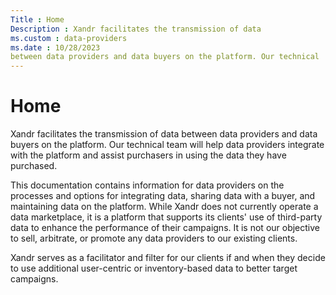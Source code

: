 ```yaml
---
Title : Home
Description : Xandr facilitates the transmission of data
ms.custom : data-providers
ms.date : 10/28/2023
between data providers and data buyers on the platform. Our technical
---
```



# Home



Xandr facilitates the transmission of data
between data providers and data buyers on the platform. Our technical
team will help data providers integrate with the platform and assist
purchasers in using the data they have purchased.

This documentation contains information for data providers on the
processes and options for integrating data, sharing data with a buyer,
and maintaining data on the platform. While
Xandr does not currently operate a data
marketplace, it is a platform that supports its clients' use of
third-party data to enhance the performance of their campaigns. It is
not our objective to sell, arbitrate, or promote any data providers to
our existing clients.

Xandr serves as a facilitator and filter for our
clients if and when they decide to use additional user-centric or
inventory-based data to better target campaigns.




